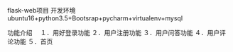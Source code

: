flask-web项目
开发环境　
ubuntu16+python3.5+Bootsrap+pycharm+virtualenv+mysql

功能介绍　
１．用好登录功能
２．用户注册功能
３．用户问答功能
４．用户评论功能
５．首页
